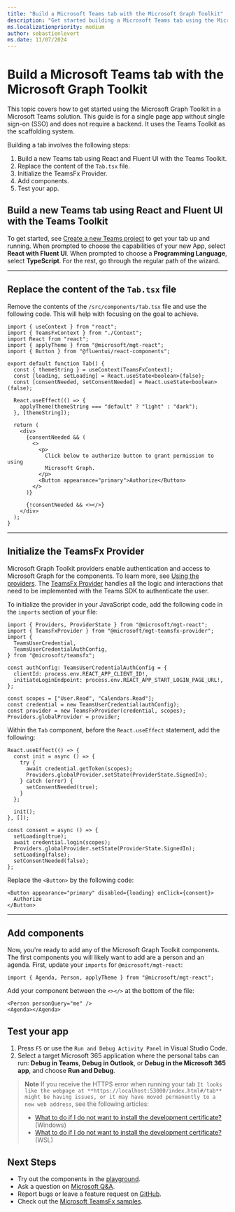 ```yaml
---
title: "Build a Microsoft Teams tab with the Microsoft Graph Toolkit"
description: "Get started building a Microsoft Teams tab using the Microsoft Graph Toolkit."
ms.localizationpriority: medium
author: sebastienlevert
ms.date: 11/07/2024
---
```


# Build a Microsoft Teams tab with the Microsoft Graph Toolkit

This topic covers how to get started using the Microsoft Graph Toolkit in a Microsoft Teams solution. This guide is for a single page app without single sign-on (SSO) and does not require a backend. It uses the Teams Toolkit as the scaffolding system.

Building a tab involves the following steps:

1. Build a new Teams tab using React and Fluent UI with the Teams Toolkit.
1. Replace the content of the `Tab.tsx` file.
1. Initialize the TeamsFx Provider.
1. Add components.
1. Test your app.

## Build a new Teams tab using React and Fluent UI with the Teams Toolkit

To get started, see [Create a new Teams project](/microsoftteams/platform/toolkit/create-new-project) to get your tab up and running. When prompted to choose the capabilities of your new App, select **React with Fluent UI**. When prompted to choose a **Programming Language**, select **TypeScript**. For the rest, go through the regular path of the wizard.

---

## Replace the content of the `Tab.tsx` file

Remove the contents of the `/src/components/Tab.tsx` file and use the following code. This will help with focusing on the goal to achieve.

```tsx
import { useContext } from "react";
import { TeamsFxContext } from "./Context";
import React from "react";
import { applyTheme } from "@microsoft/mgt-react";
import { Button } from "@fluentui/react-components";

export default function Tab() {
  const { themeString } = useContext(TeamsFxContext);
  const [loading, setLoading] = React.useState<boolean>(false);
  const [consentNeeded, setConsentNeeded] = React.useState<boolean>(false);

  React.useEffect(() => {
    applyTheme(themeString === "default" ? "light" : "dark");
  }, [themeString]);

  return (
    <div>
      {consentNeeded && (
        <>
          <p>
            Click below to authorize button to grant permission to using
            Microsoft Graph.
          </p>
          <Button appearance="primary">Authorize</Button>
        </>
      )}

      {!consentNeeded && <></>}
    </div>
  );
}
```

---

## Initialize the TeamsFx Provider

Microsoft Graph Toolkit providers enable authentication and access to Microsoft Graph for the components. To learn more, see [Using the providers](../providers/providers.md). The [TeamsFx Provider](../providers/teamsfx.md) handles all the logic and interactions that need to be implemented with the Teams SDK to authenticate the user.

To initialize the provider in your JavaScript code, add the following code in the `imports` section of your file:

```tsx
import { Providers, ProviderState } from "@microsoft/mgt-react";
import { TeamsFxProvider } from "@microsoft/mgt-teamsfx-provider";
import {
  TeamsUserCredential,
  TeamsUserCredentialAuthConfig,
} from "@microsoft/teamsfx";

const authConfig: TeamsUserCredentialAuthConfig = {
  clientId: process.env.REACT_APP_CLIENT_ID!,
  initiateLoginEndpoint: process.env.REACT_APP_START_LOGIN_PAGE_URL!,
};

const scopes = ["User.Read", "Calendars.Read"];
const credential = new TeamsUserCredential(authConfig);
const provider = new TeamsFxProvider(credential, scopes);
Providers.globalProvider = provider;
```

Within the `Tab` component, before the `React.useEffect` statement, add the following:

```tsx
React.useEffect(() => {
  const init = async () => {
    try {
      await credential.getToken(scopes);
      Providers.globalProvider.setState(ProviderState.SignedIn);
    } catch (error) {
      setConsentNeeded(true);
    }
  };

  init();
}, []);

const consent = async () => {
  setLoading(true);
  await credential.login(scopes);
  Providers.globalProvider.setState(ProviderState.SignedIn);
  setLoading(false);
  setConsentNeeded(false);
};
```

Replace the `<Button>` by the following code:

```tsx
<Button appearance="primary" disabled={loading} onClick={consent}>
  Authorize
</Button>
```

---

## Add components

Now, you're ready to add any of the Microsoft Graph Toolkit components. The first components you will likely want to add are a person and an agenda. First, update your `imports` for `@microsoft/mgt-react`:

```tsx
import { Agenda, Person, applyTheme } from "@microsoft/mgt-react";
```

Add your component between the `<></>` at the bottom of the file:

```tsx
<Person personQuery="me" />
<Agenda></Agenda>
```

## Test your app

1. Press `F5` or use the `Run and Debug Activity Panel` in Visual Studio Code.
1. Select a target Microsoft 365 application where the personal tabs can run: **Debug in Teams**, **Debug in Outlook**, or **Debug in the Microsoft 365 app**, and choose **Run and Debug**.

> **Note**
> If you receive the HTTPS error when running your tab `It looks like the webpage at **https://localhost:53000/index.html#/tab** might be having issues, or it may have moved permanently to a new web address`, see the following articles:
>
> - [What to do if I do not want to install the development certificate?](https://github.com/OfficeDev/TeamsFx/blob/dev/docs/fx-core/localdebug-help.md#what-to-do-if-i-do-not-want-to-install-the-development-certificate) (Windows)
> - [What to do if I do not want to install the development certificate?](https://github.com/OfficeDev/TeamsFx/blob/dev/docs/fx-core/localdebug-help.md#what-to-do-if-i-do-not-want-to-install-the-development-certificate) (WSL)

## Next Steps

- Try out the components in the [playground](https://mgt.dev).
- Ask a question on [Microsoft Q&A](/answers/topics/microsoft-graph-toolkit.html).
- Report bugs or leave a feature request on [GitHub](https://aka.ms/mgt/issues).
- Check out the [Microsoft TeamsFx samples](https://github.com/OfficeDev/TeamsFx-Samples).
